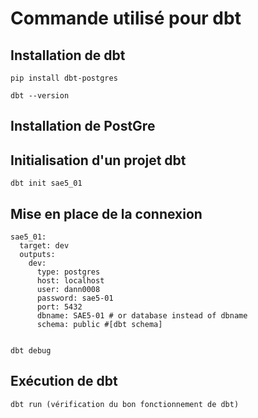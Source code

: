# Commande utilisé pour dbt

## Installation de dbt

    pip install dbt-postgres

    dbt --version

## Installation de PostGre

## Initialisation d'un projet dbt

    dbt init sae5_01

## Mise en place de la connexion

    sae5_01: 
      target: dev
      outputs:
        dev:
          type: postgres
          host: localhost
          user: dann0008
          password: sae5-01
          port: 5432
          dbname: SAE5-01 # or database instead of dbname
          schema: public #[dbt schema]

    
    dbt debug

## Exécution de dbt

    dbt run (vérification du bon fonctionnement de dbt)